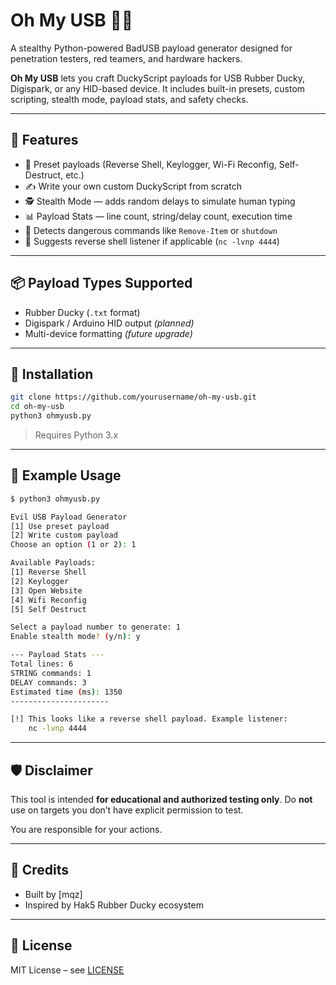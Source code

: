 # Oh My USB 🔌🦆

A stealthy Python-powered BadUSB payload generator designed for penetration testers, red teamers, and hardware hackers.

**Oh My USB** lets you craft DuckyScript payloads for USB Rubber Ducky, Digispark, or any HID-based device. It includes built-in presets, custom scripting, stealth mode, payload stats, and safety checks.

---

## 🚀 Features

* 🧠 Preset payloads (Reverse Shell, Keylogger, Wi-Fi Reconfig, Self-Destruct, etc.)
* ✍️ Write your own custom DuckyScript from scratch
* 🕵️ Stealth Mode — adds random delays to simulate human typing
* 📊 Payload Stats — line count, string/delay count, execution time
* 🔐 Detects dangerous commands like `Remove-Item` or `shutdown`
* 📡 Suggests reverse shell listener if applicable (`nc -lvnp 4444`)

---

## 📦 Payload Types Supported

* Rubber Ducky (`.txt` format)
* Digispark / Arduino HID output *(planned)*
* Multi-device formatting *(future upgrade)*

---

## 📂 Installation

```bash
git clone https://github.com/yourusername/oh-my-usb.git
cd oh-my-usb
python3 ohmyusb.py
```

> Requires Python 3.x

---

## 📁 Example Usage

```bash
$ python3 ohmyusb.py

Evil USB Payload Generator
[1] Use preset payload
[2] Write custom payload
Choose an option (1 or 2): 1

Available Payloads:
[1] Reverse Shell
[2] Keylogger
[3] Open Website
[4] Wifi Reconfig
[5] Self Destruct

Select a payload number to generate: 1
Enable stealth mode? (y/n): y

--- Payload Stats ---
Total lines: 6
STRING commands: 1
DELAY commands: 3
Estimated time (ms): 1350
----------------------

[!] This looks like a reverse shell payload. Example listener:
    nc -lvnp 4444
```

---

## 🛡 Disclaimer

This tool is intended **for educational and authorized testing only**.
Do **not** use on targets you don’t have explicit permission to test.

You are responsible for your actions.

---

## 🙌 Credits

* Built by \[mqz]
* Inspired by Hak5 Rubber Ducky ecosystem

---

## 📄 License

MIT License – see [LICENSE](./LICENSE)
